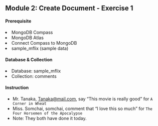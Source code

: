 <h2>Module 2: Create Document - Exercise 1</h2>

<h4>Prerequisite</h4>
<li>MongoDB Compass</li>
<li>MongoDB Atlas</li>
<li>Connect Compass to MongoDB</li>
<li>sample_mflix (sample data)</li>

<h4>Database & Collection</h4>
<li>Database: sample_mflix</li>
<li>Collection: comments</li>

<h4>Instruction</h4>

- Mr. Tanaka, Tanaka@mail.com, say “This movie is really good” for `A Corner in Wheat`
- Miss. Somchai, somchai, comment that “I love this so much” for `The Four Horsemen of the Apocalypse`
- Note: They both have done it today.
